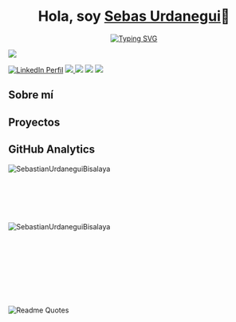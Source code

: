 <div align="center">
    <h1 align="center">Hola, soy <a href="#">Sebas Urdanegui</a>👋</h1>
</div>

<p align="center">
<a href="https://git.io/typing-svg"><img src="https://readme-typing-svg.demolab.com?font=Kanit&size=30&duration=2000&pause=1000&color=F74B1A&center=true&random=false&width=435&lines=Data+Analyst;Data+Scientist;Automation+Programmer" alt="Typing SVG" /></a>
</p>

<img src="https://res.cloudinary.com/drzumfcdp/image/upload/v1714019609/Landing%20Page%20Sebastian/Portado_GitHub_y4mzdn.png"/>

[![LinkedIn Perfil](https://img.shields.io/badge/LinkedIn-0077B5?style=for-the-badge&logo=linkedin&logoColor=white)](https://www.linkedin.com/in/sebastianurdaneguibisalaya/)
<a href="https://medium.com/@sebasurdanegui">
    <img src="https://img.shields.io/badge/Medium-12100E?style=for-the-badge&logo=medium&logoColor=white">
</a>
<img src="https://img.shields.io/badge/Python-14354C?style=for-the-badge&logo=python&logoColor=white">
<img src="https://img.shields.io/badge/jupyter-%23000000.svg?style=for-the-badge&logo=jupyter&logoColor=white">
<img src="https://img.shields.io/badge/Visual%20Studio%20Code-0078d7.svg?style=for-the-badge&logo=visual-studio-code&logoColor=white">

## **Sobre mí**

## **Proyectos**

## **GitHub Analytics**

<p><img align="left" src="https://github-readme-stats.vercel.app/api/top-langs?username=SebastianUrdaneguiBisalaya&show_icons=true&theme=github_dark&locale=en&layout=compact" alt="SebastianUrdaneguiBisalaya" /></p>
<br><br><br><br><br><br>
<p>&nbsp;<img align="left" src="https://github-readme-stats.vercel.app/api?username=SebastianUrdaneguiBisalaya&show_icons=true&theme=github_dark&locale=en&layout=compact" alt="SebastianUrdaneguiBisalaya" /></p>

<br><br><br><br><br><br><br><br>
![Readme Quotes](https://quotes-github-readme.vercel.app/api?type=vertical&theme=dark&quote=La+verdad+sólo+se+puede+encontrar+en+un+lugar:+el+código&border=True?theme=monokai&author=Robert+C.+Martin)


